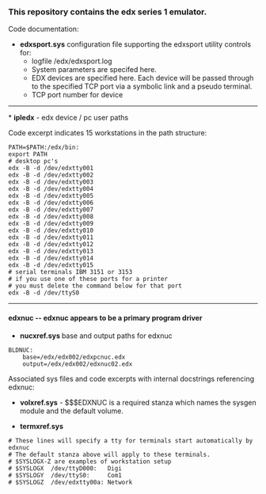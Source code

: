 
### This repository contains the edx series 1 emulator.

Code documentation:

* <b>edxsport.sys</b> configuration file supporting the edxsport utility controls for:
  * logfile /edx/edxsport.log
  * System parameters are specifed here.
  * EDX devices are specified here.  Each device will be passed through to the specified TCP port via a symbolic link and a pseudo terminal.
  * TCP port number for device

<hr>
* <b>ipledx</b> - edx device / pc user paths

Code excerpt indicates 15 workstations in the path structure:

```console
PATH=$PATH:/edx/bin:
export PATH
# desktop pc's
edx -B -d /dev/edxtty001
edx -B -d /dev/edxtty002
edx -B -d /dev/edxtty003
edx -B -d /dev/edxtty004
edx -B -d /dev/edxtty005
edx -B -d /dev/edxtty006
edx -B -d /dev/edxtty007
edx -B -d /dev/edxtty008
edx -B -d /dev/edxtty009
edx -B -d /dev/edxtty010
edx -B -d /dev/edxtty011
edx -B -d /dev/edxtty012
edx -B -d /dev/edxtty013
edx -B -d /dev/edxtty014
edx -B -d /dev/edxtty015
# serial terminals IBM 3151 or 3153
# if you use one of these ports for a printer
# you must delete the command below for that port
edx -B -d /dev/ttyS0
```

<hr>

#### edxnuc -- edxnuc appears to be a primary program driver

* <b> nucxref.sys </b> base and output paths for edxnuc 

```console
BLDNUC:
	base=/edx/edx002/edxpcnuc.edx
	output=/edx/edx002/edxnuc02.edx
```


Associated sys files and code excerpts with internal docstrings referencing edxnuc:

* <b>volxref.sys</b> - $$$EDXNUC is a required stanza which names the sysgen module and the default volume.

* <b> termxref.sys </b>

```console
# These lines will specify a tty for terminals start automatically by edxnuc
# The default stanza above will apply to these terminals.
# $SYSLOGX-Z are examples of workstation setup 
# $SYSLOGX  /dev/ttyD000:   Digi
# $SYSLOGY  /dev/ttyS0:     Com1
# $SYSLOGZ  /dev/edxtty00a: Network
```



